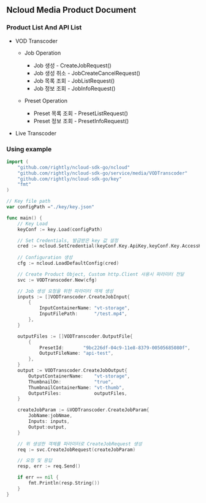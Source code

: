 ## Ncloud Media Product Document

### Product List And API List

- VOD Transcoder
    - Job Operation
        - Job 생성 - CreateJobRequest()
        - Job 생성 취소 - JobCreateCancelRequest()
        - Job 목록 조회 - JobListRequest()
        - Job 정보 조회 - JobInfoRequest()

    - Preset Operation
        - Preset 목록 조회 - PresetListRequest()
        - Preset 정보 조회 - PresetInfoRequest()

- Live Transcoder

### Using example
```go
import (
	"github.com/rightly/ncloud-sdk-go/ncloud"
	"github.com/rightly/ncloud-sdk-go/service/media/VODTranscoder"
	"github.com/rightly/ncloud-sdk-go/key"
	"fmt"
)

// Key file path
var configPath ="./key/key.json"

func main() {
	// Key Load
	keyConf := key.Load(configPath)

	// Set Credentials, 발급받은 key 값 설정
	cred := ncloud.SetCredential(keyConf.Key.ApiKey,keyConf.Key.AccessKey,keyConf.Key.SecretKey)
	
    // Configuration 생성 
	cfg := ncloud.LoadDefaultConfig(cred)

	// Create Product Object, Custom http.Client 사용시 파라미터 전달
	svc := VODTranscoder.New(cfg)

	// Job 생성 요청을 위한 파라미터 객체 생성
    inputs := []VODTranscoder.CreateJobInput{
		{
			InputContainerName: "vt-storage",
			InputFilePath:      "/test.mp4",
		},
	}

    outputFiles := []VODTranscoder.OutputFile{
        {
            PresetId:       "9bc226df-04c9-11e8-8379-00505685080f",
            OutputFileName: "api-test",
        },
    }
    output := VODTranscoder.CreateJobOutput{
        OutputContainerName:    "vt-storage",
        ThumbnailOn:            "true",
        ThumbnailContainerName: "vt-thumb",
        OutputFiles:            outputFiles,
    }

    createJobParam := &VODTranscoder.CreateJobParam{
        JobName:jobNmae,
        Inputs: inputs,
        Output:output,
    }

    // 위 생성한 객체를 파라미터로 CreateJobRequest 생성
    req := svc.CreateJobRequest(createJobParam)

    // 요청 및 응답
    resp, err := req.Send()

    if err == nil {
        fmt.Println(resp.String())
    }
}
```